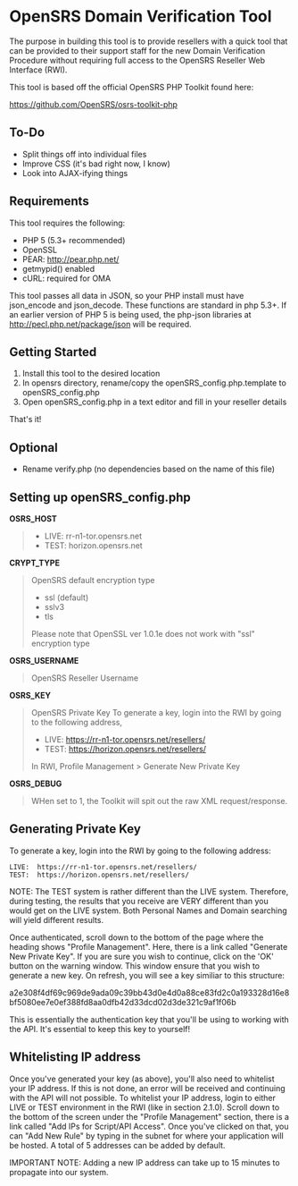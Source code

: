 OpenSRS Domain Verification Tool
================================

The purpose in building this tool is to provide resellers with a quick tool that can be provided
to their support staff for the new Domain Verification Procedure without requiring full access 
to the OpenSRS Reseller Web Interface (RWI).

This tool is based off the official OpenSRS PHP Toolkit found here:

https://github.com/OpenSRS/osrs-toolkit-php


To-Do
-----

- Split things off into individual files
- Improve CSS (it's bad right now, I know)
- Look into AJAX-ifying things

Requirements
------------

This tool requires the following:

- PHP 5 (5.3+ recommended)
- OpenSSL
- PEAR: http://pear.php.net/
- getmypid() enabled
- cURL: required for OMA

This tool passes all data in JSON, so your PHP install must have json_encode
and json_decode.  These functions are standard in php 5.3+.  If an earlier 
version of PHP 5 is being used, the php-json libraries at 
http://pecl.php.net/package/json will be required. 


Getting Started
---------------
1. Install this tool to the desired location
2. In opensrs directory, rename/copy the openSRS_config.php.template to openSRS_config.php
3. Open openSRS_config.php in a text editor and fill in your reseller details

That's it!

Optional
---------
- Rename verify.php (no dependencies based on the name of this file)


Setting up openSRS_config.php
------------------------------

__OSRS_HOST__
> * LIVE: rr-n1-tor.opensrs.net
> * TEST: horizon.opensrs.net  

__CRYPT_TYPE__
> OpenSRS default encryption type 
> * ssl (default)
> * sslv3
> * tls
> 
> Please note that OpenSSL ver 1.0.1e does not work with "ssl" encryption type

__OSRS_USERNAME__
> OpenSRS Reseller Username

__OSRS_KEY__
> OpenSRS Private Key
> To generate a key, login into the RWI by going to the following address,
>   * LIVE:  https://rr-n1-tor.opensrs.net/resellers/
>   * TEST:  https://horizon.opensrs.net/resellers/
>
> In RWI, Profile Management > Generate New Private Key

__OSRS_DEBUG__
> WHen set to 1, the Toolkit will spit out the raw XML request/response.
     

Generating Private Key
------------------------

To generate a key, login into the RWI by going to the following address:

    LIVE:  https://rr-n1-tor.opensrs.net/resellers/
    TEST:  https://horizon.opensrs.net/resellers/

NOTE:  The TEST system is rather different than the LIVE system.  Therefore,
during testing, the results that you receive are VERY different than you would
get on the LIVE system.  Both Personal Names and Domain searching will yield
different results.  

Once authenticated, scroll down to the bottom of the page where the heading
shows "Profile Management".  Here, there is a link called "Generate New
Private Key".  If you are sure you wish to continue, click on the 'OK' button
on the warning window.  This window ensure that you wish to generate a new
key.  On refresh, you will see a key similiar to this structure:

a2e308f4df69c969de9ada09c39bb43d0e4d0a88ce83fd2c0a193328d16e8bf5080ee7e0ef388fd8aa0dfb42d33dcd02d3de321c9af1f06b

This is essentially the authentication key that you'll be using to working
with the API.  It's essential to keep this key to yourself!


Whitelisting IP address
-----------------------

Once you've generated your key (as above), you'll also need to whitelist your
IP address.  If this is not done, an error will be received and continuing
with the API will not possible.  To whitelist your IP address, login to either
LIVE or TEST environment in the RWI (like in section 2.1.0).  Scroll down to
the bottom of the screen under the "Profile Management" section, there is a
link called "Add IPs for Script/API Access".  Once you've clicked on that, you
can "Add New Rule" by typing in the subnet for where your application will be
hosted.  A total of 5 addresses can be added by default. 

IMPORTANT NOTE:  Adding a new IP address can take up to 15 minutes to
propagate into our system.   